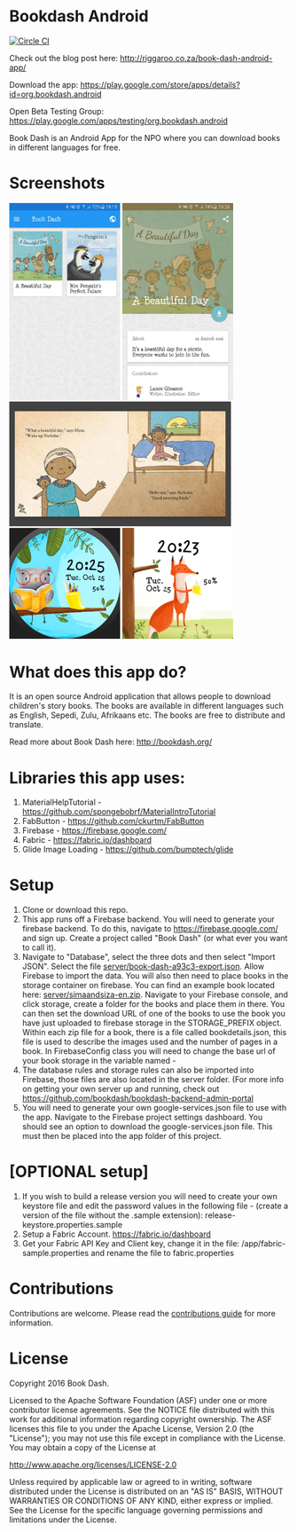 # Bookdash Android

[![Circle CI](https://circleci.com/gh/bookdash/bookdash-android-app.svg?style=svg)](https://circleci.com/gh/bookdash/bookdash-android-app)

Check out the blog post here: http://riggaroo.co.za/book-dash-android-app/

Download the app: https://play.google.com/store/apps/details?id=org.bookdash.android

Open Beta Testing Group: https://play.google.com/apps/testing/org.bookdash.android

Book Dash is an Android App for the NPO where you can download books in different languages for free.


# Screenshots
<img src="art/booklisting.jpg" alt="phone image" width="200px" />
<img src="art/bookdetail.jpg" alt="phone image" width="200px" />
<img src="art/reading_book.jpg" alt="phone image" width="400px" />
<img src="art/owl_round.png" alt="phone image" width="200px" />
<img src="art/fox_square.png" alt="phone image" height="200px" />


# What does this app do?
It is an open source Android application that allows people to download children's story books. The books are available
in different languages such as English, Sepedi, Zulu, Afrikaans etc. The books are free to distribute and translate.

Read more about Book Dash here:
http://bookdash.org/


# Libraries this app uses:

1. MaterialHelpTutorial - https://github.com/spongebobrf/MaterialIntroTutorial
2. FabButton - https://github.com/ckurtm/FabButton
3. Firebase - https://firebase.google.com/ 
4. Fabric - https://fabric.io/dashboard
5. Glide Image Loading - https://github.com/bumptech/glide

# Setup

1. Clone or download this repo.
2. This app runs off a Firebase backend. You will need to generate your firebase backend. To do this, navigate to https://firebase.google.com/ and sign up. Create a project called 
"Book Dash" (or what ever you want to call it). 
3. Navigate to "Database", select the three dots and then select "Import JSON". Select the file [server/book-dash-a93c3-export.json](server/book-dash-a93c3-export.json). 
Allow Firebase to import the data. You will also then need to place books in the storage container on firebase. You can find an example book located here: 
[server/simaandsiza-en.zip](server/simaandsiza-en.zip). Navigate to your Firebase console, and click storage, create a folder for the books and place them in there. 
You can then set the download URL of one of the books to use the book you have just uploaded to firebase storage in the STORAGE_PREFIX object.
 Within each zip file for a book, there is a file called bookdetails.json, this file is used to describe the images used and the number of pages in a book. 
In FirebaseConfig class you will need to change the base url of your book storage in the variable named - 
4. The database rules and storage rules can also be imported into Firebase, those files are also located in the server folder. 
(For more info on getting your own server up and running, check out https://github.com/bookdash/bookdash-backend-admin-portal
5. You will need to generate your own google-services.json file to use with the app. Navigate to the Firebase project settings dashboard. You should see an option to download the 
google-services.json file. This must then be placed into the app folder of this project. 


# [OPTIONAL setup] 
1. If you wish to build a release version you will need to create your own keystore file and edit the password values in the following file - (create a version of the file without the .sample extension): release-keystore.properties.sample
2. Setup a Fabric Account. https://fabric.io/dashboard
3. Get your Fabric API Key and Client key, change it in the file: /app/fabric-sample.properties and rename the file to fabric.properties

# Contributions
Contributions are welcome. Please read the [contributions guide](CONTRIBUTING.md) for more information. 

# License
Copyright 2016 Book Dash.

Licensed to the Apache Software Foundation (ASF) under one or more contributor
license agreements. See the NOTICE file distributed with this work for
additional information regarding copyright ownership. The ASF licenses this
file to you under the Apache License, Version 2.0 (the "License"); you may not
use this file except in compliance with the License. You may obtain a copy of
the License at

http://www.apache.org/licenses/LICENSE-2.0

Unless required by applicable law or agreed to in writing, software
distributed under the License is distributed on an "AS IS" BASIS, WITHOUT
WARRANTIES OR CONDITIONS OF ANY KIND, either express or implied. See the
License for the specific language governing permissions and limitations under
the License.
